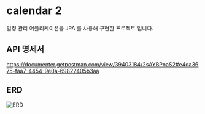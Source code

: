 # calendar 2

일정 관리 어플리케이션을 JPA 를 사용해 구현한 프로젝트 입니다.

## API 명세서
https://documenter.getpostman.com/view/39403184/2sAYBPnaS2#e4da3675-faa7-4454-9e0a-69822405b3aa

## ERD

![ERD](https://github.com/user-attachments/assets/4ba0594a-55fe-439b-9dc5-7d78746ffbb4)
